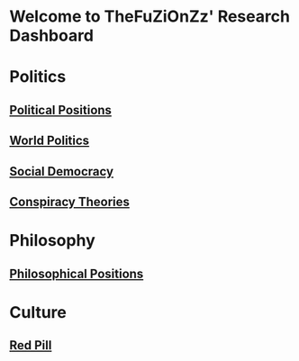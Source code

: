 # Welcome to TheFuZiOnZz' Research Dashboard
# Politics
## [Political Positions](Political%20Positions/Political%20Positions)
## [World Politics](World%20Politics/World%20Politics)
## [Social Democracy](Social%20Democracy/Social%20Democracy)
## [Conspiracy Theories](Conspiracy%20Theories/Conspiracy%20Theories)
# Philosophy
## [Philosophical Positions](Philosophical%20Positions/Philosophical%20Positions)
# Culture
## [Red Pill](Red%20Pill/Red%20Pill)

